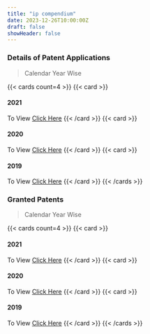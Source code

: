```yaml
---
title: "ip compendium"
date: 2023-12-26T10:00:00Z
draft: false
showHeader: false
---
```


### Details of Patent Applications 

> Calendar Year Wise

{{< cards count=4 >}}
{{< card >}}
#### 2021

To View [Click Here](https://vardhamancoe-my.sharepoint.com/:x:/g/personal/itsupport_vardhaman_org1/EZ8PVkUC5gFHnzCivpScF9IB6ls6izVwVmq-FIy5Ix2hTA?e=iEzAIM)
{{< /card >}}
{{< card >}}
#### 2020

To View [Click Here](https://vardhamancoe-my.sharepoint.com/:x:/g/personal/itsupport_vardhaman_org1/EYew2tt9NvdFk4P_0lEb9EYBDG0OcP-aow1ps8DmTQXCPg?e=65X1ta)
{{< /card >}}
{{< card >}}
#### 2019

To View [Click Here](https://vardhamancoe-my.sharepoint.com/:x:/g/personal/itsupport_vardhaman_org1/EXDiuJIegu5BuElviWQ08JkBG2bI1-lnzSBxfdH3EwRQxw?e=O3Yg6H)
{{< /card >}}
{{< /cards >}}

### Granted Patents 

> Calendar Year Wise

{{< cards count=4 >}}
{{< card >}}
#### 2021

To View [Click Here](#)
{{< /card >}}
{{< card >}}
#### 2020

To View [Click Here](https://vardhamancoe-my.sharepoint.com/:x:/g/personal/itsupport_vardhaman_org1/ESAeH_HiXcZBuo3xDU2tg0gB6VuMG-G34fLXm1zXcuKbMQ?e=5GfwrJ)
{{< /card >}}
{{< card >}}
#### 2019

To View [Click Here](#)
{{< /card >}}
{{< /cards >}}
